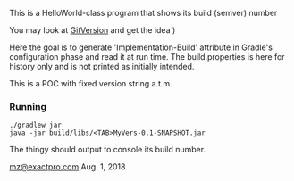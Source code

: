 This is a HelloWorld-class program that shows its build (semver) number

You may look at [GitVersion](https://gitversion.readthedocs.io) and get the idea ) 

Here the goal is to generate 'Implementation-Build' attribute in Gradle's 
configuration phase and read it at run time.
The build.properties is here for history only and is not printed as initially intended.

This is a POC with fixed version string a.t.m.

### Running

```
./gradlew jar
java -jar build/libs/<TAB>MyVers-0.1-SNAPSHOT.jar
```
The thingy should output to console its build number.

mz@exactpro.com
Aug. 1, 2018
